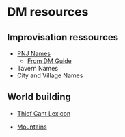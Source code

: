 # DM resources


## Improvisation ressources
- [PNJ Names](https://github.com/Felixmil/MDnD/issues/1#issue-919883236)
    - [From DM Guide](https://github.com/Felixmil/MDnD/issues/1#issuecomment-860271454)
- Tavern Names
- City and Village Names

## World building

- [Thief Cant Lexicon](resources/ThievesCantLexiconbyDevenRue.webp)
* [Mountains](world_building-mountain.md)
